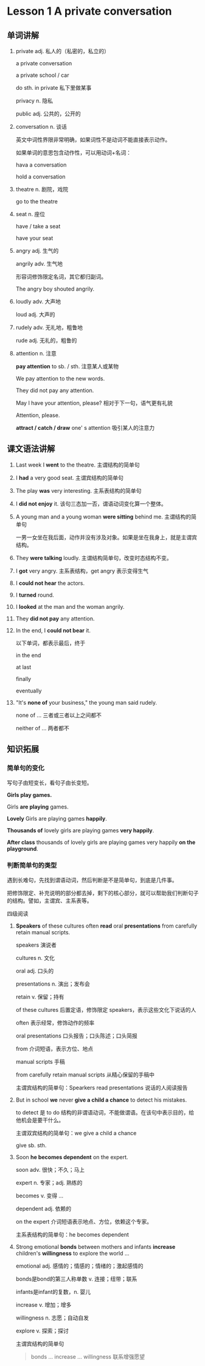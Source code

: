 # Lesson 1 A private conversation

## 单词讲解

1. private adj. 私人的（私密的，私立的）

   a private conversation

   a private school / car

   do sth. in private 私下里做某事

   privacy n. 隐私

   public adj. 公共的，公开的



2. conversation n. 谈话

   英文中词性界限非常明确，如果词性不是动词不能直接表示动作。

   如果单词的意思包含动作性，可以用动词+名词：

   hava a conversation

   hold a conversation



3. theatre n. 剧院，戏院

   go to the theatre



4. seat n. 座位

   have / take a seat

   have your seat



5. angry adj. 生气的

   angrily adv. 生气地

   形容词修饰限定名词，其它都归副词。

   The angry boy shouted angrily.



6. loudly adv. 大声地

   loud adj. 大声的



7. rudely adv. 无礼地，粗鲁地

   rude adj. 无礼的，粗鲁的



8. attention n. 注意

   **pay attention** to sb. / sth.  注意某人或某物

   We pay attention to the new words.

   They did not pay any attention.

   May I have your attention, please?  相对于下一句，语气更有礼貌

   Attention, please.

   **attract / catch / draw** one' s attention 吸引某人的注意力



## 课文语法讲解

1. Last week I **went** to the theatre. 主谓结构的简单句

2. I **had** a very good seat. 主谓宾结构的简单句

3. The play **was** very interesting. 主系表结构的简单句

4. I **did not enjoy** it.   该句三态加一否，谓语动词变化算一个整体。

5. A young man and a young woman **were sitting** behind me. 主谓结构的简单句

   一男一女坐在我后面，动作并没有涉及对象。如果是坐在我身上，就是主谓宾结构。

6. They **were talking** loudly. 主谓结构简单句，改变时态结构不变。

7. I **got** very angry.  主系表结构，get angry 表示变得生气

8. I **could not hear** the actors.

9. I **turned** round.

10. I **looked** at the man and the woman angrily.

11. They **did not pay** any attention.

12. In the end, I **could not bear** it.

    以下单词，都表示最后，终于

    in the end

    at last

    finally

    eventually

13. "It's **none of** your business," the young man said rudely.

    none of ...  三者或三者以上之间都不

    neither of ... 两者都不



## 知识拓展

### 简单句的变化

写句子由短变长，看句子由长变短。

**Girls play games.**

Girls **are playing** games.

**Lovely** Girls are playing games **happily**.

**Thousands of** lovely girls are playing games **very happily**.

**After class** thousands of lovely girls are playing games very happily **on the playground**.



### 判断简单句的类型

遇到长难句，先找到谓语动词，然后判断是不是简单句，到底是几件事。

把修饰限定、补充说明的部分都去掉，剩下的核心部分，就可以帮助我们判断句子的结构。譬如，主谓宾、主系表等。



四级阅读

1. **Speakers** of these cultures often **read** oral **presentations** from carefully retain manual scripts.

   speakers 演说者
   
   cultures n. 文化
   
   oral adj. 口头的
   
   presentations n. 演出；发布会
   
   retain v. 保留；持有
   
   
   
   of these cultures 后置定语，修饰限定 speakers，表示这些文化下说话的人
   
   often 表示经常，修饰动作的频率
   
   oral presentations 口头报告；口头陈述；口头简报
   
   from 介词短语，表示方位、地点
   
   manual scripts 手稿
   
   from carefully retain manual scripts 从精心保留的手稿中
   
   
   
   主谓宾结构的简单句：Spearkers read presentations 说话的人阅读报告



2. But in school **we** never **give a child a chance** to detect his mistakes.

   to detect 是 to do 结构的非谓语动词，不能做谓语。在该句中表示目的，给他机会是要干什么。

   主谓双宾结构的简单句：we give a child a chance

   give sb. sth.

   

3. Soon **he becomes dependent** on the expert.

   soon adv. 很快；不久；马上

   expert n. 专家；adj. 熟练的

   becomes v. 变得 ...

   dependent adj. 依赖的

   on the expert 介词短语表示地点、方位，依赖这个专家。

   主系表结构的简单句：he becomes dependent



4. Strong emotional **bonds** between mothers and infants **increase** children's **willingness** to explore the world ...

   emotional adj. 感情的；情感的；情绪的；激起感情的
   
   bonds是bond的第三人称单数 v. 连接；纽带；联系
   
   infants是infant的复数，n. 婴儿
   
   increase v. 增加；增多
   
   willingness n. 志愿；自动自发
   
   explore v. 探索；探讨
   
   
   
   主谓宾结构的简单句
   
   > bonds ... increase ... willingness 联系增强愿望



